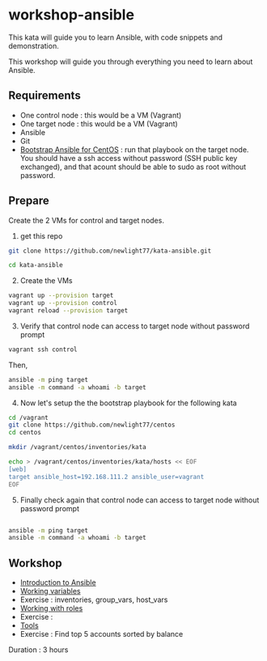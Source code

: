 # workshop-ansible

This kata will guide you to learn Ansible, with code snippets and demonstration.

This workshop will guide you through everything you need to learn about Ansible.

## Requirements

- One control node : this would be a VM (Vagrant)
- One target node : this would be a VM (Vagrant)
- Ansible
- Git
- [Bootstrap Ansible for CentOS](https://github.com/newlight77/centos) : run that playbook on the target node. You should have a ssh access without password (SSH public key exchanged), and that acount should be able to sudo as root without password.

## Prepare

Create the 2 VMs for control and target nodes.

1. get this repo

```sh
git clone https://github.com/newlight77/kata-ansible.git

cd kata-ansible
```

2. Create the VMs

```sh
vagrant up --provision target
vagrant up --provision control
vagrant reload --provision target
```

3. Verify that control node can access to target node without password prompt

```sh
vagrant ssh control
```

Then,

```sh
ansible -m ping target
ansible -m command -a whoami -b target
```

4. Now let's setup the the bootstrap playbook for the following kata

```sh
cd /vagrant
git clone https://github.com/newlight77/centos
cd centos

mkdir /vagrant/centos/inventories/kata

echo > /vagrant/centos/inventories/kata/hosts << EOF
[web]
target ansible_host=192.168.111.2 ansible_user=vagrant
EOF
```

5. Finally check again that control node can access to target node without password prompt

```sh

ansible -m ping target
ansible -m command -a whoami -b target
```

## Workshop

- [Introduction to Ansible](#Introduction)
- [Working variables](#variables)
- Exercise : inventories, group_vars, host_vars
- [Working with roles](#roles)
- Exercise :
- [Tools](#tools)
- Exercise : Find top 5 accounts sorted by balance

Duration : 3 hours
